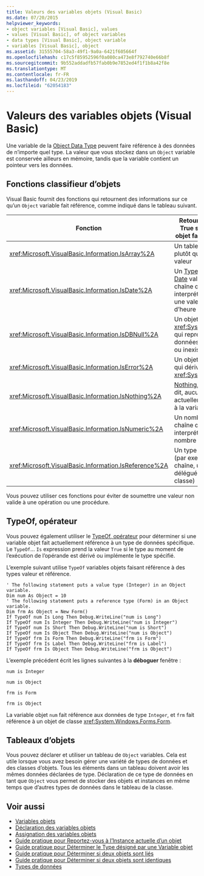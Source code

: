 ```yaml
---
title: Valeurs des variables objets (Visual Basic)
ms.date: 07/20/2015
helpviewer_keywords:
- object variables [Visual Basic], values
- values [Visual Basic], of object variables
- data types [Visual Basic], object variable
- variables [Visual Basic], object
ms.assetid: 31555704-58a3-49f1-9a0a-6421f605664f
ms.openlocfilehash: c17c5f85952596f0a080ca473e8f792740e66b8f
ms.sourcegitcommit: 9b552addadfb57fab0b9e7852ed4f1f1b8a42f8e
ms.translationtype: MT
ms.contentlocale: fr-FR
ms.lasthandoff: 04/23/2019
ms.locfileid: "62054183"
---
```

# <a name="object-variable-values-visual-basic"></a>Valeurs des variables objets (Visual Basic)
Une variable de la [Object Data Type](../../../../visual-basic/language-reference/data-types/object-data-type.md) peuvent faire référence à des données de n’importe quel type. La valeur que vous stockez dans un `Object` variable est conservée ailleurs en mémoire, tandis que la variable contient un pointeur vers les données.  
  
## <a name="object-classifier-functions"></a>Fonctions classifieur d’objets  
 Visual Basic fournit des fonctions qui retournent des informations sur ce qu’un `Object` variable fait référence, comme indiqué dans le tableau suivant.  
  
|Fonction|Retourne la valeur True si la variable objet fait référence à|  
|--------------|---------------------------------------------------|  
|<xref:Microsoft.VisualBasic.Information.IsArray%2A>|Un tableau de valeurs, plutôt qu’une seule valeur|  
|<xref:Microsoft.VisualBasic.Information.IsDate%2A>|Un [Type de données Date](../../../../visual-basic/language-reference/data-types/date-data-type.md) valeur, ou une chaîne qui peut être interprétée comme une valeur de date et d’heure|  
|<xref:Microsoft.VisualBasic.Information.IsDBNull%2A>|Un objet de type <xref:System.DBNull>, qui représente les données manquantes ou inexistantes|  
|<xref:Microsoft.VisualBasic.Information.IsError%2A>|Un objet d’exception qui dérive de <xref:System.Exception>|  
|<xref:Microsoft.VisualBasic.Information.IsNothing%2A>|[Nothing](../../../../visual-basic/language-reference/nothing.md), autrement dit, aucun objet n’est actuellement assigné à la variable|  
|<xref:Microsoft.VisualBasic.Information.IsNumeric%2A>|Un nombre ou une chaîne qui peut être interprétée comme un nombre|  
|<xref:Microsoft.VisualBasic.Information.IsReference%2A>|Un type référence (par exemple, une chaîne, un tableau, un délégué ou un type de classe)|  
  
 Vous pouvez utiliser ces fonctions pour éviter de soumettre une valeur non valide à une opération ou une procédure.  
  
## <a name="typeof-operator"></a>TypeOf, opérateur  
 Vous pouvez également utiliser le [TypeOf, opérateur](../../../../visual-basic/language-reference/operators/typeof-operator.md) pour déterminer si une variable objet fait actuellement référence à un type de données spécifique. Le `TypeOf`... `Is` expression prend la valeur `True` si le type au moment de l’exécution de l’opérande est dérivé ou implémente le type spécifié.  
  
 L’exemple suivant utilise `TypeOf` variables objets faisant référence à des types valeur et référence.  
  
```  
' The following statement puts a value type (Integer) in an Object variable.  
Dim num As Object = 10  
' The following statement puts a reference type (Form) in an Object variable.  
Dim frm As Object = New Form()  
If TypeOf num Is Long Then Debug.WriteLine("num is Long")  
If TypeOf num Is Integer Then Debug.WriteLine("num is Integer")  
If TypeOf num Is Short Then Debug.WriteLine("num is Short")  
If TypeOf num Is Object Then Debug.WriteLine("num is Object")  
If TypeOf frm Is Form Then Debug.WriteLine("frm is Form")  
If TypeOf frm Is Label Then Debug.WriteLine("frm is Label")  
If TypeOf frm Is Object Then Debug.WriteLine("frm is Object")  
```  
  
 L’exemple précédent écrit les lignes suivantes à la **déboguer** fenêtre :  
  
 `num is Integer`  
  
 `num is Object`  
  
 `frm is Form`  
  
 `frm is Object`  
  
 La variable objet `num` fait référence aux données de type `Integer`, et `frm` fait référence à un objet de classe <xref:System.Windows.Forms.Form>.  
  
## <a name="object-arrays"></a>Tableaux d’objets  
 Vous pouvez déclarer et utiliser un tableau de `Object` variables. Cela est utile lorsque vous avez besoin gérer une variété de types de données et des classes d’objets. Tous les éléments dans un tableau doivent avoir les mêmes données déclarées de type. Déclaration de ce type de données en tant que `Object` vous permet de stocker des objets et instances en même temps que d’autres types de données dans le tableau de la classe.  
  
## <a name="see-also"></a>Voir aussi

- [Variables objets](../../../../visual-basic/programming-guide/language-features/variables/object-variables.md)
- [Déclaration des variables objets](../../../../visual-basic/programming-guide/language-features/variables/object-variable-declaration.md)
- [Assignation des variables objets](../../../../visual-basic/programming-guide/language-features/variables/object-variable-assignment.md)
- [Guide pratique pour Reportez-vous à l’Instance actuelle d’un objet](../../../../visual-basic/programming-guide/language-features/variables/how-to-refer-to-the-current-instance-of-an-object.md)
- [Guide pratique pour Déterminer le Type désigné par une Variable objet](../../../../visual-basic/programming-guide/language-features/variables/how-to-determine-what-type-an-object-variable-refers-to.md)
- [Guide pratique pour Déterminer si deux objets sont liés](../../../../visual-basic/programming-guide/language-features/variables/how-to-determine-whether-two-objects-are-related.md)
- [Guide pratique pour Déterminer si deux objets sont identiques](../../../../visual-basic/programming-guide/language-features/variables/how-to-determine-whether-two-objects-are-identical.md)
- [Types de données](../../../../visual-basic/programming-guide/language-features/data-types/index.md)
